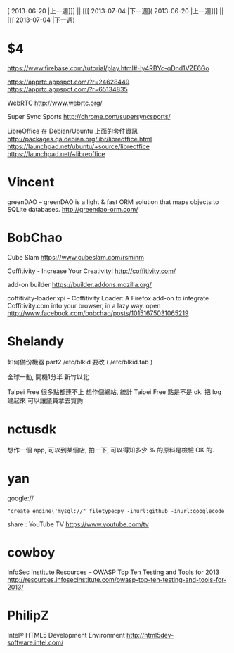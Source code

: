 [ 2013-06-20 |上一週]]] || [[[ 2013-07-04 |下一週]( 2013-06-20 |上一週]]] || [[[ 2013-07-04 |下一週)



# $4

<https://www.firebase.com/tutorial/play.html#-Iy4RBYc-qDnd1VZE6Go>  

<https://apprtc.appspot.com/?r=24628449>  
<https://apprtc.appspot.com/?r=65134835>  

WebRTC
<http://www.webrtc.org/>  

Super Sync Sports
<http://chrome.com/supersyncsports/>  

LibreOffice 在 Debian/Ubuntu 上面的套件資訊
<http://packages.qa.debian.org/libr/libreoffice.html>  
<https://launchpad.net/ubuntu/+source/libreoffice>  
<https://launchpad.net/~libreoffice>  

# Vincent

greenDAO – greenDAO is a light & fast ORM solution that maps objects to SQLite databases.
<http://greendao-orm.com/>  

# BobChao


Cube Slam
<https://www.cubeslam.com/rsminm>  

Coffitivity - Increase Your Creativity!
<http://coffitivity.com/>  

add-on builder
<https://builder.addons.mozilla.org/>  

coffitivity-loader.xpi - Coffitivity Loader: A Firefox add-on to integrate Coffitivity.com into your browser, in a lazy way.
open <http://www.facebook.com/bobchao/posts/10151675031065219>  

# Shelandy

如何備份機器 part2
/etc/blkid 要改 ( /etc/blkid.tab )

全球一動, 開機1分半
新竹以北

Taipei Free 很多點都連不上
想作個網站, 統計 Taipei Free 點是不是 ok. 把 log 建起來
可以讓議員拿去質詢

# nctusdk

想作一個 app, 可以到某個店, 拍一下, 可以得知多少 % 的原料是檢驗 OK 的.


# yan


google://

    "create_engine('mysql://" filetype:py -inurl:github -inurl:googlecode


share :
YouTube TV
<https://www.youtube.com/tv>  


# cowboy

InfoSec Institute Resources – OWASP Top Ten Testing and Tools for 2013
<http://resources.infosecinstitute.com/owasp-top-ten-testing-and-tools-for-2013/>  


# PhilipZ


Intel® HTML5 Development Environment
<http://html5dev-software.intel.com/>  